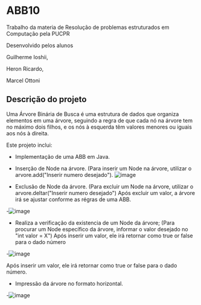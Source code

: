 # ABB10

Trabalho da materia de Resolução de problemas estruturados em Computação pela PUCPR

Desenvolvido pelos alunos

Guilherme Ioshii,

Heron Ricardo,

Marcel Ottoni


## Descrição do projeto

Uma Árvore Binária de Busca é uma estrutura de dados que organiza elementos em uma árvore, seguindo a regra de que cada nó na árvore tem no máximo dois filhos, e os nós à esquerda têm valores menores ou iguais aos nós à direita.

Este projeto inclui:

- Implementação de uma ABB em Java.
- Inserção de Node na árvore.
  (Para inserir um Node na árvore, utilizar o arvore.add("Inserir numero desejado").
  ![image](https://github.com/guiioshii/ABB10/assets/105391453/6db0ee62-0815-4c89-93a0-f8118c0ca1fa)
  
- Exclusão de Node da árvore.
  (Para excluir um Node na árvore, utilizar o arvore.deltar("Inserir numero desejado")
    Após excluir um valor, a árvore irá se ajustar conforme as régras de uma ABB.

 -![image](https://github.com/guiioshii/ABB10/assets/105391453/d443b604-3fa0-41ff-adf4-a2e0210d3056)

- Realiza a verificação da existencia de um Node da árvore;
  (Para procurar um Node específico da árvore, informar o valor desejado no "int valor = X")
    Após inserir um valor, ele irá retornar como true or false para o dado número
  
-![image](https://github.com/guiioshii/ABB10/assets/105391453/957eae53-cc95-4a6f-a31e-13d42b348ed1)
  
  Após inserir um valor, ele irá retornar como true or false para o dado número.
  
- Impressão da árvore no formato horizontal.

-![image](https://github.com/guiioshii/ABB10/assets/105391453/b9112b59-facd-42b6-9ca8-374307d3a34e)
